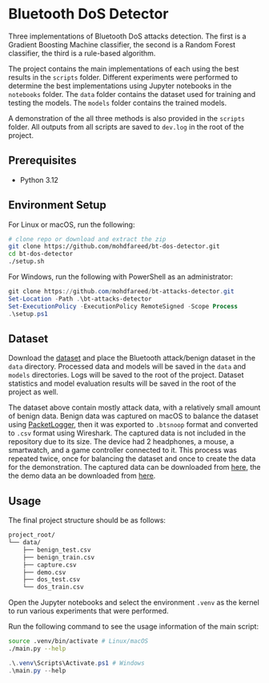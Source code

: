 # Bluetooth DoS Detector

Three implementations of Bluetooth DoS attacks detection. The first is a
Gradient Boosting Machine classifier, the second is a Random Forest classifier,
the third is a rule-based algorithm.

The project contains the main implementations of each using the best results in
the `scripts` folder. Different experiments were performed to determine the
best implementations using Jupyter notebooks in the `notebooks` folder. The
`data` folder contains the dataset used for training and testing the models.
The `models` folder contains the trained models.

A demonstration of the all three methods is also provided in the `scripts`
folder. All outputs from all scripts are saved to `dev.log` in the root of the
project.

## Prerequisites

- Python 3.12

## Environment Setup

For Linux or macOS, run the following:

```sh
# clone repo or download and extract the zip
git clone https://github.com/mohdfareed/bt-dos-detector.git
cd bt-dos-detector
./setup.sh
```

For Windows, run the following with PowerShell as an administrator:

```ps1
git clone https://github.com/mohdfareed/bt-attacks-detector.git
Set-Location -Path .\bt-attacks-detector
Set-ExecutionPolicy -ExecutionPolicy RemoteSigned -Scope Process
.\setup.ps1
```

## Dataset

Download the [dataset](https://www.unb.ca/cic/datasets/iomt-dataset-2024.html)
and place the Bluetooth attack/benign dataset in the `data` directory.
Processed data and models will be saved in the `data` and `models` directories.
Logs will be saved to the root of the project. Dataset statistics and model
evaluation results will be saved in the root of the project as well.

The dataset above contain mostly attack data, with a relatively small amount of
benign data. Benign data was captured on macOS to balance the dataset using
[PacketLogger](https://www.bluetooth.com/blog/a-new-way-to-debug-iosbluetooth-applications/),
then it was exported to `.btsnoop` format and converted to `.csv` format using
Wireshark. The captured data is not included in the repository due to its size.
The device had 2 headphones, a mouse, a smartwatch, and a game controller
connected to it. This process was repeated twice, once for balancing the
dataset and once to create the data for the demonstration. The captured data
can be downloaded from
[here](https://drive.google.com/file/d/1nPkZbiXhNc8zpFOwwX6NAAe4SncvrVb6/view?usp=sharing),
the the demo data an be downloaded from
[here](https://drive.google.com/file/d/1P6eQIv0IdKEqZU5xDMTySrgvhGHSyFKf/view?usp=sharing).

## Usage

The final project structure should be as follows:

```txt
project_root/
└── data/
    ├── benign_test.csv
    ├── benign_train.csv
    ├── capture.csv
    ├── demo.csv
    ├── dos_test.csv
    └── dos_train.csv
```

Open the Jupyter notebooks and select the environment `.venv` as the kernel to
run various experiments that were performed.

Run the following command to see the usage information of the main script:

```sh
source .venv/bin/activate # Linux/macOS
./main.py --help
```

```ps1
.\.venv\Scripts\Activate.ps1 # Windows
.\main.py --help
```
